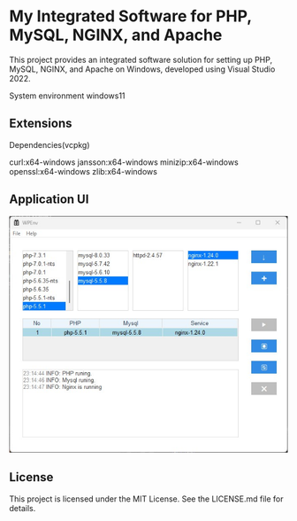 # My Integrated Software for PHP, MySQL, NGINX, and Apache

This project provides an integrated software solution for setting up PHP, MySQL, NGINX, and Apache on Windows, developed using Visual Studio 2022.

System environment windows11

## Extensions
Dependencies(vcpkg)

curl:x64-windows
jansson:x64-windows
minizip:x64-windows
openssl:x64-windows
zlib:x64-windows

## Application UI
![Example Image](application_ui.jpg)

## License
This project is licensed under the MIT License. See the LICENSE.md file for details.
